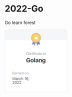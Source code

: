 # 2022-Go

Go learn forest

<img src="https://github.com/deep-woods/2022-Go/blob/main/img/Golang.png" width=200 />
